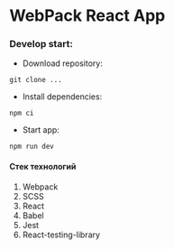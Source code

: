 # WebPack React App

### Develop start:

- Download repository:

`git clone ...`

- Install dependencies:

`npm ci`

- Start app:

`npm run dev`

#### Стек технологий


1. Webpack
2. SCSS
3. React
4. Babel
5. Jest
6. React-testing-library
